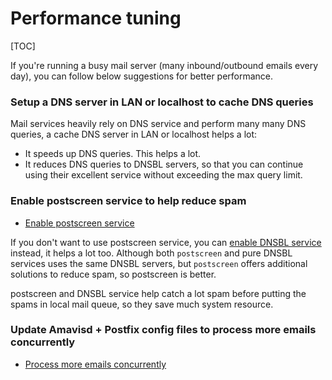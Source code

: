 # Performance tuning

[TOC]

If you're running a busy mail server (many inbound/outbound emails every day),
you can follow below suggestions for better performance.

###  Setup a DNS server in LAN or localhost to cache DNS queries

Mail services heavily rely on DNS service and perform many many DNS queries,
a cache DNS server in LAN or localhost helps a lot:

* It speeds up DNS queries. This helps a lot.
* It reduces DNS queries to DNSBL servers, so that you can continue using their
  excellent service without exceeding the max query limit.

### Enable postscreen service to help reduce spam

* [Enable postscreen service](./enable.postscreen.html)

If you don't want to use postscreen service, you can [enable DNSBL service](./enable.dnsbl.html)
instead, it helps a lot too. Although both `postscreen` and pure DNSBL services
uses the same DNSBL servers, but `postscreen` offers additional solutions to
reduce spam, so postscreen is better.

postscreen and DNSBL service help catch a lot spam before putting the spams
in local mail queue, so they save much system resource.

###  Update Amavisd + Postfix config files to process more emails concurrently

* [Process more emails concurrently](./concurrent.processing.html)
